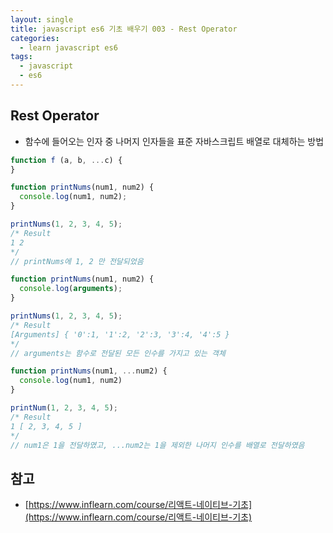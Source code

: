 ```yaml
---
layout: single
title: javascript es6 기초 배우기 003 - Rest Operator
categories: 
  - learn javascript es6
tags:
  - javascript
  - es6
---
```


## Rest Operator

- 함수에 들어오는 인자 중 나머지 인자들을 표준 자바스크립트 배열로 대체하는 방법

~~~javascript
function f (a, b, ...c) {
}
~~~

~~~javascript
function printNums(num1, num2) {
  console.log(num1, num2);
}

printNums(1, 2, 3, 4, 5);
/* Result
1 2
*/
// printNums에 1, 2 만 전달되었음
~~~

~~~javascript
function printNums(num1, num2) {
  console.log(arguments);
}

printNums(1, 2, 3, 4, 5);
/* Result
[Arguments] { '0':1, '1':2, '2':3, '3':4, '4':5 }
*/
// arguments는 함수로 전달된 모든 인수를 가지고 있는 객체
~~~

~~~javascript
function printNums(num1, ...num2) {
  console.log(num1, num2)
}

printNum(1, 2, 3, 4, 5);
/* Result
1 [ 2, 3, 4, 5 ]
*/
// num1은 1을 전달하였고, ...num2는 1을 제외한 나머지 인수를 배열로 전달하였음
~~~

## 참고
- [https://www.inflearn.com/course/리액트-네이티브-기초](https://www.inflearn.com/course/리액트-네이티브-기초)
